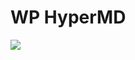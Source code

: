 # WP HyperMD

![](https://raw.githubusercontent.com/JaxsonWang/Wp-HyperMD/doc/screenshots/Interface-logo.png)
